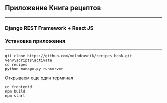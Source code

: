 

## Приложение Книга рецептов

---
### Django REST Framework + React JS


### Установка приложения
____


```
git clone https://github.com/molodcovnik/recipes_book.git
venv\scripts\activate
cd recipes
python manage.py runserver
```

Открываем еще один терминал

```
cd frontentd
npm build
npm start

```